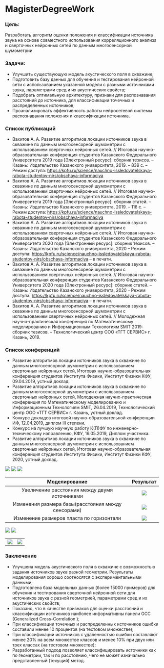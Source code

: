 # MagisterDegreeWork

### Цель: 
Разработать алгоритм оценки положения и классификации источника звука на основе совместного использования корреляционного анализа и сверточных нейронных сетей по данным многосенсорной шумометрии

### Задачи: 
* Улучшить существующую модель акустического поля в скважине; 
* Подготовить базу данных для обучения и тестирования нейронной сети с использованием указанной модели с разными источниками звука, параметрами сред и их акустических свойств;
* Подобрать оптимальную архитектуру, признаки для распознавания расстояний до источника, для классификации точечных и распределенных источников;
* Проанализировать эффективность работы нейросетевой системы распознавания положения и классификации источника.

### Список публикаций
* Вахитов А. А. Развитие алгоритмов локации источников звука в скважине по данным многосенсорной шумометрии с использованием сверточных нейронных сетей. // Итоговая научно-образовательная конференция студентов Казанского Федерального Университета 2019 года [Электронный ресурс]: сборник тезисов. – Казань: Издательство Казанского университета, 2019. – 839 с. – Режим доступа: https://kpfu.ru/science/nauchno-issledovatelskaya-rabota-studentov-nirs/obschaya-informaciya
* Вахитов А. А. Развитие алгоритмов локации источников звука в скважине по данным многосенсорной шумометрии с использованием сверточных нейронных сетей. // Итоговая научно-образовательная конференция студентов Казанского Федерального Университета 2019 года [Электронный ресурс]: сборник статей. – Казань: Издательство Казанского университета, 2019. – 118 с. – Режим доступа: https://kpfu.ru/science/nauchno-issledovatelskaya-rabota-studentov-nirs/obschaya-informaciya
* Вахитов А. А. Развитие алгоритмов локации источников звука в скважине по данным многосенсорной шумометрии с использованием сверточных нейронных сетей. // Итоговая научно-образовательная конференция студентов Казанского Федерального Университета 2020 года [Электронный ресурс]: сборник тезисов. – Казань: Издательство Казанского университета, 2020 – Режим доступа: https://kpfu.ru/science/nauchno-issledovatelskaya-rabota-studentov-nirs/obschaya-informaciya – в печати.
* Вахитов А. А. Развитие алгоритмов локации источников звука в скважине по данным многосенсорной шумометрии с использованием сверточных нейронных сетей. // Итоговая научно-образовательная конференция студентов Казанского Федерального Университета 2020 года [Электронный ресурс]: сборник статей. – Казань: Издательство Казанского университета, 2020 – Режим доступа: https://kpfu.ru/science/nauchno-issledovatelskaya-rabota-studentov-nirs/obschaya-informaciya – в печати.
* Вахитов А. А. Развитие алгоритмов локации источников звука в скважине по данным многосенсорной шумометрии с использованием сверточных нейронных сетей. // Молодежная научно-практическая конференция по Математическому моделированию и Информационным Технологиям SMIT 2019: сборник тезисов. – Технологический центр ООО «ТГТ СЕРВИС» г. Казань, 2019.

### Список конференций
* Развитие алгоритмов локации источников звука в скважине по данным многосенсорной шумометрии с использованием сверточных нейронных сетей, Итоговая научно-образовательная конференция студентов Института Физики, Институт Физики КФУ, 09.04.2019, устный доклад.
* Развитие алгоритмов локации источников звука в скважине по данным многосенсорной шумометрии с использованием сверточных нейронных сетей, Молодежная научно-практическая конференция по Математическому моделированию и Информационным Технологиям SMIT, 26.04.2019, Технологический центр ООО «ТГТ СЕРВИС» г. Казань, устный доклад.
* Конкурс докладов итоговой научно-образовательной конференции ИФ, 12.04.2019, диплом III степени.
* Конкурс на лучшую научную работу К(П)ФУ по инженерно-техническому направлению, КФУ, 16.05.2019, Диплом участника.
* Развитие алгоритмов локации источников звука в скважине по данным многосенсорной шумометрии с использованием сверточных нейронных сетей, Итоговая научно-образовательная конференция студентов Института Физики, Институт Физики КФУ, 2020, устный доклад.

![](https://github.com/alfir-v10/MagisterDegreeWork/blob/main/images/C%D1%85%D0%B5%D0%BC%D0%B0%20%D1%80%D0%B0%D1%81%D1%87%D0%B5%D1%82%D0%B0%20%D0%BC%D0%BE%D0%B4%D0%B5%D0%BB%D1%8C%D0%BD%D1%8B%D1%85%20%D0%B4%D0%B0%D0%BD%D0%BD%D1%8B%D1%85%20%D0%B4%D0%BB%D1%8F%20%D0%BE%D0%B1%D1%83%D1%87%D0%B5%D0%BD%D0%B8%D1%8F.PNG)
![](https://github.com/alfir-v10/MagisterDegreeWork/blob/main/images/%D0%9F%D1%80%D0%B8%D0%BC%D0%B5%D1%80%20%D1%81%D0%BC%D0%BE%D0%B4%D0%B5%D0%BB%D0%B8%D1%80%D0%BE%D0%B2%D0%B0%D0%BD%D0%BD%D1%8B%D1%85%20%D0%B4%D0%B0%D0%BD%D0%BD%D1%8B%D1%85%20%D0%B4%D0%BB%D1%8F%20%D0%BE%D0%B1%D1%83%D1%87%D0%B5%D0%BD%D0%B8%D1%8F.PNG)
![](https://github.com/alfir-v10/MagisterDegreeWork/blob/main/images/%D0%A0%D0%B5%D0%B7%D1%83%D0%BB%D1%8C%D1%82%D0%B0%D1%82%D1%8B%20%D0%BC%D0%BE%D0%B4%D0%B5%D0%BB%D0%B8%D1%80%D0%BE%D0%B2%D0%B0%D0%BD%D0%B8%D1%8F%20%D0%B8%D1%81%D1%82%D0%BE%D1%87%D0%BD%D0%B8%D0%BA%D0%BE%D0%B2%20%D1%81%20%D1%80%D0%B0%D0%B7%D0%BD%D0%BE%D0%B9%20%D0%B3%D0%B5%D0%BE%D0%BC%D0%B5%D1%82%D1%80%D0%B8%D0%B5%D0%B9.PNG)

| Моделирование   | Результат     |
|:---------------:|:-------------:|
|Увеличение расстояния между двумя источниками|![](https://github.com/alfir-v10/MagisterDegreeWork/blob/main/images/%D0%A3%D0%B2%D0%B5%D0%BB%D0%B8%D1%87%D0%B5%D0%BD%D0%B8%D0%B5%20%D1%80%D0%B0%D1%81%D1%81%D1%82%D0%BE%D1%8F%D0%BD%D0%B8%D1%8F%20%D0%BC%D0%B5%D0%B6%D0%B4%D1%83%20%D0%B4%D0%B2%D1%83%D0%BC%D1%8F%20%D0%B8%D1%81%D1%82%D0%BE%D1%87%D0%BD%D0%B8%D0%BA%D0%B0%D0%BC%D0%B8.gif)|
|Изменения размера базы(расстояния между сенсорами)|![](https://github.com/alfir-v10/MagisterDegreeWork/blob/main/images/%D0%98%D0%B7%D0%BC%D0%B5%D0%BD%D0%B5%D0%BD%D0%B8%D1%8F%20%D1%80%D0%B0%D0%B7%D0%BC%D0%B5%D1%80%D0%B0%20%D0%B1%D0%B0%D0%B7%D1%8B(%D1%80%D0%B0%D1%81%D1%81%D1%82%D0%BE%D1%8F%D0%BD%D0%B8%D1%8F%20%D0%BC%D0%B5%D0%B6%D0%B4%D1%83%20%D1%81%D0%B5%D0%BD%D1%81%D0%BE%D1%80%D0%B0%D0%BC%D0%B8).gif)|
|Изменение размеров пласта по горизонтали|![](https://github.com/alfir-v10/MagisterDegreeWork/blob/main/images/%D0%98%D0%B7%D0%BC%D0%B5%D0%BD%D0%B5%D0%BD%D0%B8%D0%B5%20%D1%80%D0%B0%D0%B7%D0%BC%D0%B5%D1%80%D0%BE%D0%B2%20%D0%BF%D0%BB%D0%B0%D1%81%D1%82%D0%B0%20%D0%BF%D0%BE%20%D0%B3%D0%BE%D1%80%D0%B8%D0%B7%D0%BE%D0%BD%D1%82%D0%B0%D0%BB%D0%B8.gif)|

![](https://github.com/alfir-v10/MagisterDegreeWork/blob/main/images/%D0%A1%D1%80%D0%B0%D0%B2%D0%BD%D0%B5%D0%BD%D0%B8%D0%B5%20%D0%BC%D0%BE%D0%B4%D0%B5%D0%BB%D1%8C%D0%BD%D1%8B%D1%85%20%D0%B8%20%D0%BB%D0%B0%D0%B1%D0%BE%D1%80%D0%B0%D1%82%D0%BE%D1%80%D0%BD%D1%8B%D1%85%20%D0%B4%D0%B0%D0%BD%D0%BD%D1%8B%D1%85.PNG)
![](https://github.com/alfir-v10/MagisterDegreeWork/blob/main/images/%D0%9F%D0%BE%D0%B4%D0%B3%D0%BE%D1%82%D0%BE%D0%B2%D0%BA%D0%B0%20%D0%BB%D0%B0%D0%B1%D0%BE%D1%80%D0%B0%D1%82%D0%BE%D1%80%D0%BD%D1%8B%D1%85%20%D0%B4%D0%B0%D0%BD%D0%BD%D1%8B%D1%85.PNG)

|                 |               |
|:---------------:|:-------------:|
|![](https://github.com/alfir-v10/MagisterDegreeWork/blob/main/images/%D0%A0%D0%B5%D0%B7%D1%83%D0%BB%D1%8C%D1%82%D0%B0%D1%82%D1%8B%20%D1%80%D0%B0%D1%81%D0%BF%D0%BE%D0%B7%D0%BD%D0%B0%D0%B2%D0%B0%D0%BD%D0%B8%D1%8F%20%D1%80%D0%B0%D1%81%D1%81%D1%82%D0%BE%D1%8F%D0%BD%D0%B8%D1%8F%20%D0%B4%D0%BE%20%D0%B8%D1%81%D1%82%D0%BE%D1%87%D0%BD%D0%B8%D0%BA%D0%B0.PNG)|![](https://github.com/alfir-v10/MagisterDegreeWork/blob/main/images/%D0%A0%D0%B5%D0%B7%D1%83%D0%BB%D1%8C%D1%82%D0%B0%D1%82%D1%8B%20%D1%80%D0%B0%D1%81%D0%BF%D0%BE%D0%B7%D0%BD%D0%B0%D0%B2%D0%B0%D0%BD%D0%B8%D1%8F%20%D1%82%D0%B8%D0%BF%D0%B0%20%D0%B8%D1%81%D1%82%D0%BE%D1%87%D0%BD%D0%B8%D0%BA%D0%B0.PNG)|

### Заключение
* Улучшена модель акустического поля в скважине с возможностью задания источников звука разной геометрии. Результаты моделирования хорошо соотносятся с экспериментальными данными;
* Подготовлена база модельных данных (более 15000 примеров) для обучения и тестирования сверточной нейронной сети для источников звука с разной геометрией, параметрами сред и их акустических свойств;
* Показано, что в качестве признаков для оценки расстояний и классификации источников наиболее информативны панели GCC (Generalized Cross-Correlation );
* При классификации точечных и распределенных источников ошибки составили менее 10 процентов (на тестовом множестве);
* При классификации источников с удаленностью ошибки составляют менее 20% на всем множестве классов и менее 10% при двух или трех классах (на тестовом множестве);
* Разработанный подход позволяет классифицировать источники как по геометрии, так и по расстоянию, чего не может изначально представленный (текущий) метод.
